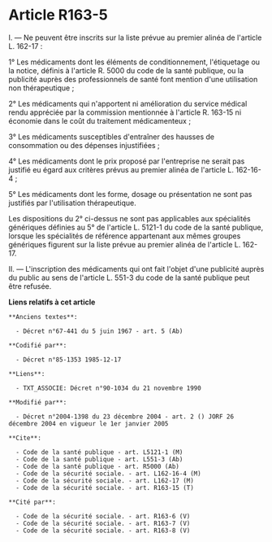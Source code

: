 # Article R163-5

I. ―  Ne peuvent être inscrits sur la liste prévue au premier alinéa de l'article L. 162-17 :

1° Les médicaments dont les éléments de conditionnement, l'étiquetage ou la notice, définis à l'article R. 5000 du code de la
santé publique, ou la publicité auprès des professionnels de santé font mention d'une utilisation non thérapeutique ;

2° Les médicaments qui n'apportent ni amélioration du service médical rendu appréciée par la commission mentionnée à
l'article R. 163-15 ni économie dans le coût du traitement médicamenteux ;

3° Les médicaments susceptibles d'entraîner des hausses de consommation ou des dépenses injustifiées ;

4° Les médicaments dont le prix proposé par l'entreprise ne serait pas justifié eu égard aux critères prévus au premier
alinéa de l'article L. 162-16-4 ;

5° Les médicaments dont les forme, dosage ou présentation ne sont pas justifiés par l'utilisation thérapeutique.

Les dispositions du 2° ci-dessus ne sont pas applicables aux spécialités génériques définies au 5° de l'article L. 5121-1 du
code de la santé publique, lorsque les spécialités de référence appartenant aux mêmes groupes génériques figurent sur la
liste prévue au premier alinéa de l'article L. 162-17.

II. ―  L'inscription des médicaments qui ont fait l'objet d'une publicité auprès du public au sens de l'article L. 551-3 du
code de la santé publique peut être refusée.

**Liens relatifs à cet article**

	**Anciens textes**:

	  - Décret n°67-441 du 5 juin 1967 - art. 5 (Ab)

	**Codifié par**:

	  - Décret n°85-1353 1985-12-17

	**Liens**:

	  - TXT_ASSOCIE: Décret n°90-1034 du 21 novembre 1990

	**Modifié par**:

	  - Décret n°2004-1398 du 23 décembre 2004 - art. 2 () JORF 26 décembre 2004 en vigueur le 1er janvier 2005

	**Cite**:

	  - Code de la santé publique - art. L5121-1 (M)
	  - Code de la santé publique - art. L551-3 (Ab)
	  - Code de la santé publique - art. R5000 (Ab)
	  - Code de la sécurité sociale. - art. L162-16-4 (M)
	  - Code de la sécurité sociale. - art. L162-17 (M)
	  - Code de la sécurité sociale. - art. R163-15 (T)

	**Cité par**:

	  - Code de la sécurité sociale. - art. R163-6 (V)
	  - Code de la sécurité sociale. - art. R163-7 (V)
	  - Code de la sécurité sociale. - art. R163-8 (V)
